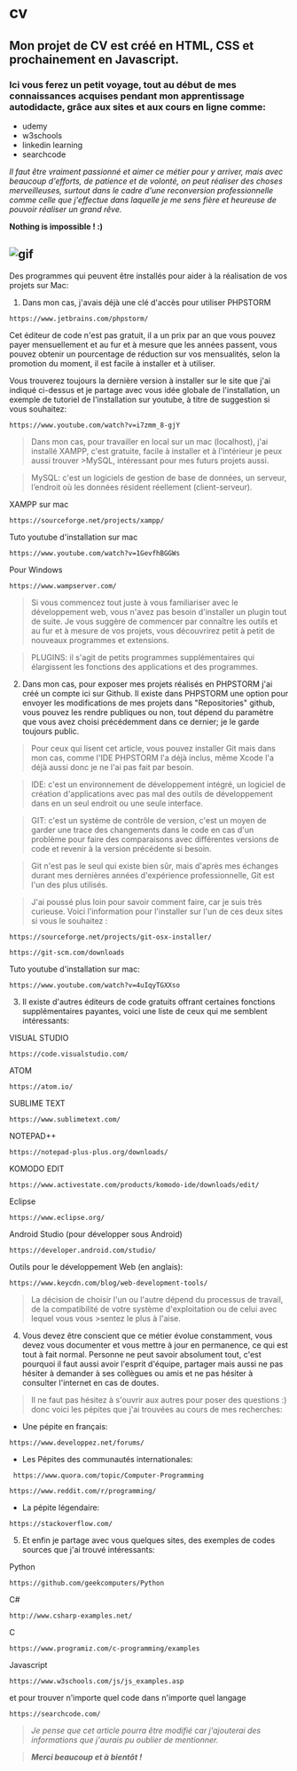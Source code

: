 # cv 
## Mon projet de CV est créé en HTML, CSS et prochainement en Javascript.

### Ici vous ferez un petit voyage, tout au début de mes connaissances acquises pendant mon apprentissage autodidacte, grâce aux sites et aux cours en ligne comme:

- udemy
- w3schools
- linkedin learning
- searchcode


*Il faut être vraiment passionné et aimer ce métier pour y arriver, mais avec beaucoup d'efforts, de patience et de volonté,
on peut réaliser des choses merveilleuses, surtout dans le cadre d'une reconversion professionnelle comme celle que j'effectue dans laquelle je me sens fière et heureuse de pouvoir réaliser un grand rêve.*

**Nothing is impossible ! :)**

![gif](https://media.giphy.com/media/cbKNG6UV5WF7t6Lpdx/giphy.gif)
---
Des programmes qui peuvent être installés pour aider à la réalisation de vos projets sur Mac: 

1. Dans mon cas, j'avais déjà une clé d'accès pour utiliser PHPSTORM 
~~~ 
https://www.jetbrains.com/phpstorm/ 
~~~

Cet éditeur de code n'est pas gratuit, il a un prix par an que vous pouvez payer mensuellement et au fur et à mesure que les années passent, vous pouvez obtenir un pourcentage de réduction sur vos mensualités, selon la promotion du moment, il est facile à installer et à utiliser.

Vous trouverez toujours la dernière version à installer sur le site que j'ai indiqué ci-dessus et je partage avec vous idée globale de l'installation, un exemple de tutoriel de l'installation sur youtube, à titre de suggestion si vous souhaitez:
~~~
https://www.youtube.com/watch?v=i7zmm_8-gjY  
~~~
>Dans mon cas, pour travailler en local sur un mac (localhost), j'ai installé XAMPP, c'est gratuite, facile à installer et à l'intérieur je peux aussi trouver >MySQL, intéressant pour mes futurs projets aussi.

>MySQL: c'est un logiciels de gestion de base de données, un serveur, l’endroit où les données résident réellement (client-serveur).

XAMPP sur mac 
~~~
https://sourceforge.net/projects/xampp/
~~~
Tuto youtube d'installation sur mac 
~~~
https://www.youtube.com/watch?v=1GevfhBGGWs
~~~
Pour Windows
~~~
https://www.wampserver.com/
~~~

>Si vous commencez tout juste à vous familiariser avec le développement web, vous n'avez pas besoin d'installer un plugin tout de suite. Je vous suggère de commencer par connaître les outils et au fur et à mesure de vos projets, vous découvrirez petit à petit de nouveaux programmes et extensions. 

>PLUGINS: il s'agit de petits programmes supplémentaires qui élargissent les fonctions des applications et des programmes.


2. Dans mon cas, pour exposer mes projets réalisés en PHPSTORM j'ai créé un compte ici sur Github. Il existe dans PHPSTORM une option pour envoyer les modifications de mes projets dans "Repositories" github, vous pouvez les rendre publiques ou non, tout dépend du paramètre que vous avez choisi précédemment dans ce dernier; je le garde toujours public.

>Pour ceux qui lisent cet article, vous pouvez installer Git mais dans mon cas, comme l'IDE PHPSTORM l'a déjà inclus, même Xcode l'a déjà aussi donc je ne l'ai pas fait par besoin. 

>IDE: c'est un environnement de développement intégré, un logiciel de création d'applications avec pas mal des outils de développement dans en un seul endroit ou une seule interface.

>GIT: c'est un système de contrôle de version, c'est un moyen de garder une trace des changements dans le code en cas d'un problème pour faire des comparaisons avec différentes versions de code et revenir à la version précédente si besoin.

>Git n'est pas le seul qui existe bien sûr, mais d'après mes échanges durant mes dernières années d'expérience professionnelle, Git est l'un des plus utilisés.

>J'ai poussé plus loin pour savoir comment faire, car je suis très curieuse. Voici l'information pour l'installer sur l'un de ces deux sites si vous le souhaitez :
~~~
https://sourceforge.net/projects/git-osx-installer/
~~~

~~~
https://git-scm.com/downloads
~~~

Tuto youtube d'installation sur mac: 
~~~
https://www.youtube.com/watch?v=4uIqyTGXXso
~~~

3. Il existe d'autres éditeurs de code gratuits offrant certaines fonctions supplémentaires payantes, voici une liste de ceux qui me semblent intéressants:

VISUAL STUDIO 
~~~
https://code.visualstudio.com/
~~~

ATOM 
~~~
https://atom.io/
~~~

SUBLIME TEXT 
~~~
https://www.sublimetext.com/
~~~

NOTEPAD++ 
~~~
https://notepad-plus-plus.org/downloads/
~~~

KOMODO EDIT 
~~~
https://www.activestate.com/products/komodo-ide/downloads/edit/
~~~

Eclipse 
~~~
https://www.eclipse.org/
~~~

Android Studio (pour développer sous Android) 
~~~
https://developer.android.com/studio/
~~~

Outils pour le développement Web (en anglais): 
~~~
https://www.keycdn.com/blog/web-development-tools/
~~~

>La décision de choisir l'un ou l'autre dépend du processus de travail, de la compatibilité de votre système d'exploitation ou de celui avec lequel vous vous >sentez le plus à l'aise.


4. Vous devez être conscient que ce métier évolue constamment, vous devez vous documenter et vous mettre à jour en permanence, ce qui est tout à fait normal. Personne ne peut savoir absolument tout, c'est pourquoi il faut aussi avoir l'esprit d'équipe, partager mais aussi ne pas hésiter à demander à ses collègues ou amis et ne pas hésiter à consulter l'internet en cas de doutes.

>Il ne faut pas hésitez à s'ouvrir aux autres pour poser des questions :) donc
>voici les pépites que j'ai trouvées au cours de mes recherches:

- Une pépite en français:
~~~
https://www.developpez.net/forums/ 
~~~

- Les Pépites des communautés internationales: 
~~~
 https://www.quora.com/topic/Computer-Programming
~~~

~~~
https://www.reddit.com/r/programming/ 
~~~
 
- La pépite légendaire:  
~~~
https://stackoverflow.com/
~~~


5. Et enfin je partage avec vous quelques sites, des exemples de codes sources que j'ai trouvé intéressants:

Python 
~~~
https://github.com/geekcomputers/Python
~~~

C# 
~~~
http://www.csharp-examples.net/
~~~

C  
~~~
https://www.programiz.com/c-programming/examples
~~~

Javascript 
~~~
https://www.w3schools.com/js/js_examples.asp
~~~

et pour trouver n'importe quel code dans n'importe quel langage 
~~~
https://searchcode.com/
~~~

>_Je pense que cet article pourra être modifié car j'ajouterai des informations que j'aurais pu oublier de mentionner._

>**_Merci beaucoup et à bientôt !_**

